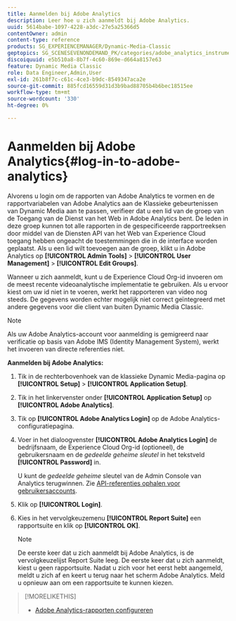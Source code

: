 ```yaml
---
title: Aanmelden bij Adobe Analytics
description: Leer hoe u zich aanmeldt bij Adobe Analytics.
uuid: 5614babe-1097-4228-a3dc-27e5a25366d5
contentOwner: admin
content-type: reference
products: SG_EXPERIENCEMANAGER/Dynamic-Media-Classic
geptopics: SG_SCENESEVENONDEMAND_PK/categories/adobe_analytics_instrumentation_kit
discoiquuid: e5b510a8-8b7f-4c60-869e-d664a8157e63
feature: Dynamic Media Classic
role: Data Engineer,Admin,User
exl-id: 261b8f7c-c61c-4ce3-b9dc-8549347aca2e
source-git-commit: 885fcd16559d31d3b9bad88705b4b6bec18515ee
workflow-type: tm+mt
source-wordcount: '330'
ht-degree: 0%

---
```


# Aanmelden bij Adobe Analytics{#log-in-to-adobe-analytics}

Alvorens u login om de rapporten van Adobe Analytics te vormen en de rapportvariabelen van Adobe Analytics aan de Klassieke gebeurtenissen van Dynamic Media aan te passen, verifieer dat u een lid van de groep van de Toegang van de Dienst van het Web in Adobe Analytics bent. De leden in deze groep kunnen tot alle rapporten in de gespecificeerde rapportreeksen door middel van de Diensten API van het Web van Experience Cloud toegang hebben ongeacht de toestemmingen die in de interface worden geplaatst. Als u een lid wilt toevoegen aan de groep, klikt u in Adobe Analytics op **[!UICONTROL Admin Tools]** > **[!UICONTROL User Management]** > **[!UICONTROL Edit Groups]**.

Wanneer u zich aanmeldt, kunt u de Experience Cloud Org-id invoeren om de meest recente videoanalytische implementatie te gebruiken. Als u ervoor kiest om uw id niet in te voeren, werkt het rapporteren van video nog steeds. De gegevens worden echter mogelijk niet correct geïntegreerd met andere gegevens voor die client van buiten Dynamic Media Classic.

>[!NOTE]
>
>Als uw Adobe Analytics-account voor aanmelding is gemigreerd naar verificatie op basis van Adobe IMS (Identity Management System), werkt het invoeren van directe referenties niet.

**Aanmelden bij Adobe Analytics:**

1. Tik in de rechterbovenhoek van de klassieke Dynamic Media-pagina op **[!UICONTROL Setup]** > **[!UICONTROL Application Setup]**.
1. Tik in het linkervenster onder **[!UICONTROL Application Setup]** op **[!UICONTROL Adobe Analytics]**.
1. Tik op **[!UICONTROL Adobe Analytics Login]** op de Adobe Analytics-configuratiepagina.
1. Voer in het dialoogvenster **[!UICONTROL Adobe Analytics Login]** de bedrijfsnaam, de Experience Cloud Org-id (optioneel), de gebruikersnaam en de *gedeelde geheime sleutel* in het tekstveld **[!UICONTROL Password]** in.

   U kunt de *gedeelde geheime* sleutel van de Admin Console van Analytics terugwinnen. Zie [API-referenties ophalen voor gebruikersaccounts](https://github.com/AdobeDocs/analytics-2.0-apis/blob/master/create-oauth-client.md).

1. Klik op **[!UICONTROL Login]**.
1. Kies in het vervolgkeuzemenu **[!UICONTROL Report Suite]** een rapportsuite en klik op **[!UICONTROL OK]**.

   >[!NOTE]
   >
   >De eerste keer dat u zich aanmeldt bij Adobe Analytics, is de vervolgkeuzelijst Report Suite leeg. De eerste keer dat u zich aanmeldt, kiest u geen rapportsuite. Nadat u zich voor het eerst hebt aangemeld, meldt u zich af en keert u terug naar het scherm Adobe Analytics. Meld u opnieuw aan om een rapportsuite te kunnen kiezen.

>[!MORELIKETHIS]
>
>* [Adobe Analytics-rapporten configureren](configuring-analytics-reports.md#configuring_adobe_analytics_reports)

